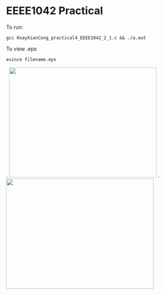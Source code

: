 # EEEE1042 Practical

To run:
```
gcc KoayXianCong_practical4_EEEE1042_2_1.c && ./a.out
```
To view .eps
```
evince filename.eps
```
.
<img src="https://github.com/xian-cong/EEEE1042-Practical/blob/Practical5/Screenshot%20from%202021-11-08%2016-29-03.png" width="400" height="300">
.
<img src="https://github.com/xian-cong/EEEE1042-Practical/blob/Practical5/Screenshot%20from%202021-11-08%2016-29-20.png" width="400" height="300">

